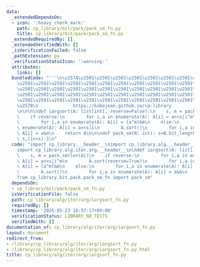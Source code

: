 ```yaml
---
data:
  _extendedDependsOn:
  - icon: ':heavy_check_mark:'
    path: cp_library/bit/pack/pack_sm_fn.py
    title: cp_library/bit/pack/pack_sm_fn.py
  _extendedRequiredBy: []
  _extendedVerifiedWith: []
  _isVerificationFailed: false
  _pathExtension: py
  _verificationStatusIcon: ':warning:'
  attributes:
    links: []
  bundledCode: "'''\n\u257A\u2501\u2501\u2501\u2501\u2501\u2501\u2501\u2501\u2501\u2501\
    \u2501\u2501\u2501\u2501\u2501\u2501\u2501\u2501\u2501\u2501\u2501\u2501\u2501\
    \u2501\u2501\u2501\u2501\u2501\u2501\u2501\u2501\u2501\u2501\u2501\u2501\u2501\
    \u2501\u2501\u2501\u2501\u2501\u2501\u2501\u2501\u2501\u2501\u2501\u2501\u2501\
    \u2501\u2501\u2501\u2501\u2501\u2501\u2501\u2501\u2501\u2501\u2501\u2501\u2501\
    \u2578\n             https://kobejean.github.io/cp-library               \n'''\n\
    \n\n\n\ndef iargsort(A: list[int], reverse=False):\n    s, m = pack_sm(len(A))\n\
    \    if reverse:\n        for i,a in enumerate(A): A[i] = a<<s|i^m\n        A.sort(reverse=True)\n\
    \        for i,a in enumerate(A): A[i] = (a^m)&m\n    else:\n        for i,a in\
    \ enumerate(A): A[i] = a<<s|i\n        A.sort()\n        for i,a in enumerate(A):\
    \ A[i] = a&m\n    return A\n\n\ndef pack_sm(N: int): s=N.bit_length(); return\
    \ s,(1<<s)-1\n"
  code: "import cp_library.__header__\nimport cp_library.alg.__header__\nimport cp_library.alg.iter.__header__\n\
    import cp_library.alg.iter.arg.__header__\n\ndef iargsort(A: list[int], reverse=False):\n\
    \    s, m = pack_sm(len(A))\n    if reverse:\n        for i,a in enumerate(A):\
    \ A[i] = a<<s|i^m\n        A.sort(reverse=True)\n        for i,a in enumerate(A):\
    \ A[i] = (a^m)&m\n    else:\n        for i,a in enumerate(A): A[i] = a<<s|i\n\
    \        A.sort()\n        for i,a in enumerate(A): A[i] = a&m\n    return A\n\
    from cp_library.bit.pack.pack_sm_fn import pack_sm"
  dependsOn:
  - cp_library/bit/pack/pack_sm_fn.py
  isVerificationFile: false
  path: cp_library/alg/iter/arg/iargsort_fn.py
  requiredBy: []
  timestamp: '2025-05-23 18:57:17+09:00'
  verificationStatus: LIBRARY_NO_TESTS
  verifiedWith: []
documentation_of: cp_library/alg/iter/arg/iargsort_fn.py
layout: document
redirect_from:
- /library/cp_library/alg/iter/arg/iargsort_fn.py
- /library/cp_library/alg/iter/arg/iargsort_fn.py.html
title: cp_library/alg/iter/arg/iargsort_fn.py
---
```

